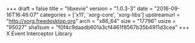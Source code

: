 +++
draft = false
title = "libxevie"
version = "1.0.3-3"
date = "2016-09-16T16:46:07"
categories = ['x11', 'xorg-core', 'xorg-libs']
upstreamurl = "http://xorg.freedesktop.org"
arch = "x86_64"
size = "17796"
usize = "95027"
sha1sum = "f0f4c9daadb601a3cf4461f8567b35b4911d3cea"
+++
X Event Interceptor Library